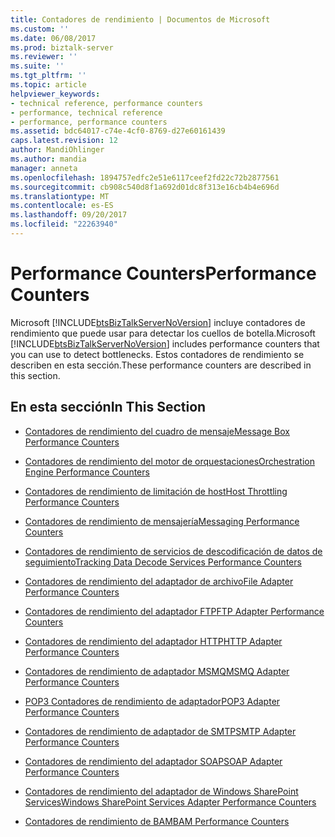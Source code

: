 ```yaml
---
title: Contadores de rendimiento | Documentos de Microsoft
ms.custom: ''
ms.date: 06/08/2017
ms.prod: biztalk-server
ms.reviewer: ''
ms.suite: ''
ms.tgt_pltfrm: ''
ms.topic: article
helpviewer_keywords:
- technical reference, performance counters
- performance, technical reference
- performance, performance counters
ms.assetid: bdc64017-c74e-4cf0-8769-d27e60161439
caps.latest.revision: 12
author: MandiOhlinger
ms.author: mandia
manager: anneta
ms.openlocfilehash: 1894757edfc2e51e6117ceef2fd22c72b2877561
ms.sourcegitcommit: cb908c540d8f1a692d01dc8f313e16cb4b4e696d
ms.translationtype: MT
ms.contentlocale: es-ES
ms.lasthandoff: 09/20/2017
ms.locfileid: "22263940"
---
```

# <a name="performance-counters"></a><span data-ttu-id="e4577-102">Performance Counters</span><span class="sxs-lookup"><span data-stu-id="e4577-102">Performance Counters</span></span>
<span data-ttu-id="e4577-103">Microsoft [!INCLUDE[btsBizTalkServerNoVersion](../includes/btsbiztalkservernoversion-md.md)] incluye contadores de rendimiento que puede usar para detectar los cuellos de botella.</span><span class="sxs-lookup"><span data-stu-id="e4577-103">Microsoft [!INCLUDE[btsBizTalkServerNoVersion](../includes/btsbiztalkservernoversion-md.md)] includes performance counters that you can use to detect bottlenecks.</span></span> <span data-ttu-id="e4577-104">Estos contadores de rendimiento se describen en esta sección.</span><span class="sxs-lookup"><span data-stu-id="e4577-104">These performance counters are described in this section.</span></span>  
  
## <a name="in-this-section"></a><span data-ttu-id="e4577-105">En esta sección</span><span class="sxs-lookup"><span data-stu-id="e4577-105">In This Section</span></span>  
  
-   [<span data-ttu-id="e4577-106">Contadores de rendimiento del cuadro de mensaje</span><span class="sxs-lookup"><span data-stu-id="e4577-106">Message Box Performance Counters</span></span>](../core/message-box-performance-counters.md)  
  
-   [<span data-ttu-id="e4577-107">Contadores de rendimiento del motor de orquestaciones</span><span class="sxs-lookup"><span data-stu-id="e4577-107">Orchestration Engine Performance Counters</span></span>](../core/orchestration-engine-performance-counters.md)  
  
-   [<span data-ttu-id="e4577-108">Contadores de rendimiento de limitación de host</span><span class="sxs-lookup"><span data-stu-id="e4577-108">Host Throttling Performance Counters</span></span>](../core/host-throttling-performance-counters.md)  
  
-   [<span data-ttu-id="e4577-109">Contadores de rendimiento de mensajería</span><span class="sxs-lookup"><span data-stu-id="e4577-109">Messaging Performance Counters</span></span>](../core/messaging-performance-counters.md)  
  
-   [<span data-ttu-id="e4577-110">Contadores de rendimiento de servicios de descodificación de datos de seguimiento</span><span class="sxs-lookup"><span data-stu-id="e4577-110">Tracking Data Decode Services Performance Counters</span></span>](../core/tracking-data-decode-services-performance-counters.md)  
  
-   [<span data-ttu-id="e4577-111">Contadores de rendimiento del adaptador de archivo</span><span class="sxs-lookup"><span data-stu-id="e4577-111">File Adapter Performance Counters</span></span>](../core/file-adapter-performance-counters.md)  
  
-   [<span data-ttu-id="e4577-112">Contadores de rendimiento del adaptador FTP</span><span class="sxs-lookup"><span data-stu-id="e4577-112">FTP Adapter Performance Counters</span></span>](../core/ftp-adapter-performance-counters.md)  
  
-   [<span data-ttu-id="e4577-113">Contadores de rendimiento del adaptador HTTP</span><span class="sxs-lookup"><span data-stu-id="e4577-113">HTTP Adapter Performance Counters</span></span>](../core/http-adapter-performance-counters.md)  
  
-   [<span data-ttu-id="e4577-114">Contadores de rendimiento de adaptador MSMQ</span><span class="sxs-lookup"><span data-stu-id="e4577-114">MSMQ Adapter Performance Counters</span></span>](../core/msmq-adapter-performance-counters.md)  
  
-   [<span data-ttu-id="e4577-115">POP3 Contadores de rendimiento de adaptador</span><span class="sxs-lookup"><span data-stu-id="e4577-115">POP3 Adapter Performance Counters</span></span>](../core/pop3-adapter-performance-counters.md)  
  
-   [<span data-ttu-id="e4577-116">Contadores de rendimiento de adaptador de SMTP</span><span class="sxs-lookup"><span data-stu-id="e4577-116">SMTP Adapter Performance Counters</span></span>](../core/smtp-adapter-performance-counters.md)  
  
-   [<span data-ttu-id="e4577-117">Contadores de rendimiento del adaptador SOAP</span><span class="sxs-lookup"><span data-stu-id="e4577-117">SOAP Adapter Performance Counters</span></span>](../core/soap-adapter-performance-counters.md)  
  
-   [<span data-ttu-id="e4577-118">Contadores de rendimiento del adaptador de Windows SharePoint Services</span><span class="sxs-lookup"><span data-stu-id="e4577-118">Windows SharePoint Services Adapter Performance Counters</span></span>](../core/windows-sharepoint-services-adapter-performance-counters.md)  
  
-   [<span data-ttu-id="e4577-119">Contadores de rendimiento de BAM</span><span class="sxs-lookup"><span data-stu-id="e4577-119">BAM Performance Counters</span></span>](../core/bam-performance-counters.md)